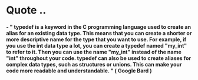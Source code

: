 # Quote ..

#### - " typedef is a keyword in the C programming language used to create an alias for an existing data type. This means that you can create a shorter or more descriptive name for the type that you want to use. For example, if you use the int data type a lot, you can create a typedef named "my_int" to refer to it. Then you can use the name "my_int" instead of the name "int" throughout your code. typedef can also be used to create aliases for complex data types, such as structures or unions. This can make your code more readable and understandable. " ( Google Bard )